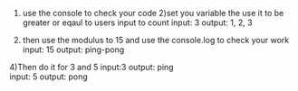 1) use the console to check your code
2)set you variable the use it to be greater or eqaul to users input  to count
input: 3
output: 1, 2, 3

3) then use the modulus to 15 and use the console.log to check your work
input: 15
output: ping-pong

4)Then do it for 3 and 5
input:3
output: ping  
input: 5
output: pong
